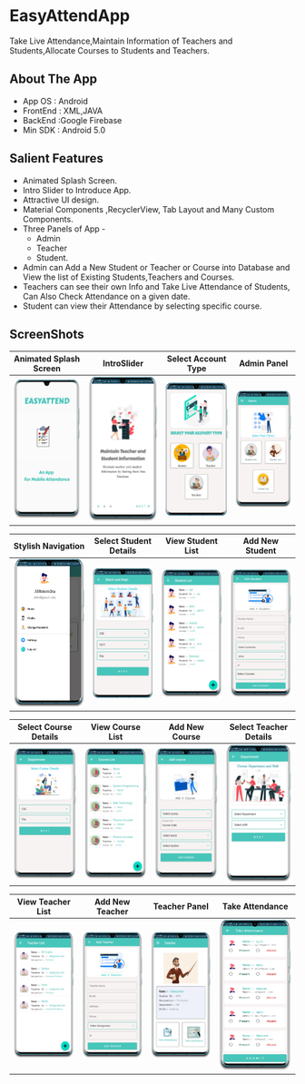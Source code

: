 # EasyAttendApp

Take Live Attendance,Maintain Information of Teachers and Students,Allocate Courses to Students and Teachers. 

## About The App

* App OS : Android
* FrontEnd : XML,JAVA
* BackEnd :Google Firebase
* Min SDK : Android 5.0

## Salient Features

* Animated Splash Screen.
* Intro Slider to Introduce App.
* Attractive UI design.
* Material Components ,RecyclerView, Tab Layout and Many Custom Components.
* Three Panels of App -
    * Admin
    * Teacher
    * Student.
* Admin can Add a New Student or Teacher or Course into Database and View the list of Existing Students,Teachers and Courses.
* Teachers can see their own Info and Take Live Attendance of Students, Can Also Check Attendance on a given date.
* Student can view their Attendance by selecting specific course.

## ScreenShots
[Splash]:https://github.com/abhinendra23/AttendanceManagerApp/blob/master/screenshots/splash.png
[Intro]:https://github.com/abhinendra23/AttendanceManagerApp/blob/master/screenshots/introslider.png
[Account]:https://github.com/abhinendra23/AttendanceManagerApp/blob/master/screenshots/account_type.png
[Admin]:https://github.com/abhinendra23/AttendanceManagerApp/blob/master/screenshots/admin_panel.png
[Studentdetail]:https://github.com/abhinendra23/AttendanceManagerApp/blob/master/screenshots/select_student_details.png
[StudentList]:https://github.com/abhinendra23/AttendanceManagerApp/blob/master/screenshots/student_list.png
[Addstudent]:https://github.com/abhinendra23/AttendanceManagerApp/blob/master/screenshots/add_student.png
[Coursedetail]:https://github.com/abhinendra23/AttendanceManagerApp/blob/master/screenshots/select_course_details.png
[Navigation]:https://github.com/abhinendra23/AttendanceManagerApp/blob/master/screenshots/navigation.png
[CourseList]:https://github.com/abhinendra23/AttendanceManagerApp/blob/master/screenshots/course_list.png
[Addcourse]:https://github.com/abhinendra23/AttendanceManagerApp/blob/master/screenshots/add_course.png
[Teacherdetail]:https://github.com/abhinendra23/AttendanceManagerApp/blob/master/screenshots/select_teacher_details.png
[TeacherList]:https://github.com/abhinendra23/AttendanceManagerApp/blob/master/screenshots/teacher_list.png
[Addteacher]:https://github.com/abhinendra23/AttendanceManagerApp/blob/master/screenshots/add_teacher.png
[Teacher]:https://github.com/abhinendra23/AttendanceManagerApp/blob/master/screenshots/teacher_panel.png
[TakeAttendance]:https://github.com/abhinendra23/AttendanceManagerApp/blob/master/screenshots/take_attendance.png


| Animated Splash Screen | IntroSlider | Select Account Type| Admin Panel |
|----------|----------|-------------|------------|
|![alt][Splash]|![alt][Intro]|![alt][Account]|![alt][Admin]|

| Stylish Navigation |Select Student Details | View Student List | Add New Student|
|----------|----------|-------------|------------|
|![alt][Navigation]|![alt][Studentdetail]|![alt][StudentList]|![alt][Addstudent]|

| Select Course Details|View Course List | Add New Course | Select Teacher Details|
|----------|----------|-------------|------------|
|![alt][Coursedetail]|![alt][CourseList]|![alt][AddCourse]|![alt][Teacherdetail]|

| View Teacher List | Add New Teacher | Teacher Panel | Take Attendance |
|----------|----------|-------------|------------|
|![alt][TeacherList]|![alt][AddTeacher]|![alt][Teacher]|![alt][TakeAttendance]|

#

